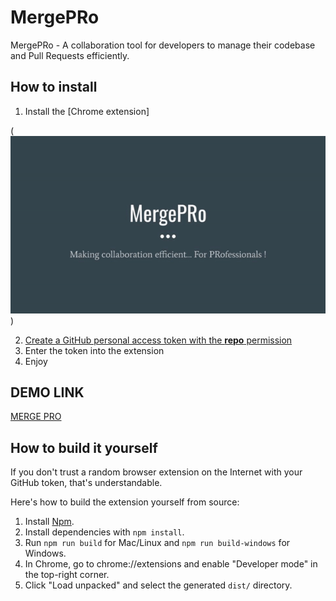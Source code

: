 # MergePRo
MergePRo - A collaboration tool for developers to manage their codebase and Pull Requests efficiently.

## How to install

1. Install the [Chrome extension]

( <img src="./updates/installation.gif" />)

2. [Create a GitHub personal access token with the **repo** permission](https://github.com/settings/tokens)
3. Enter the token into the extension
4. Enjoy

## DEMO LINK
<a href="https://www.youtube.com/watch?v=fSRa-JaeOvE&feature=youtu.be&ab_channel=AbhinavSingh"> MERGE PRO</a>


## How to build it yourself

If you don't trust a random browser extension on the Internet with your GitHub token, that's understandable.

Here's how to build the extension yourself from source:

1. Install [Npm](https://www.npmjs.com/).
2. Install dependencies with `npm install`.
3. Run `npm run build` for Mac/Linux and `npm run build-windows` for Windows.
4. In Chrome, go to chrome://extensions and enable "Developer mode" in the top-right corner.
5. Click "Load unpacked" and select the generated `dist/` directory.
